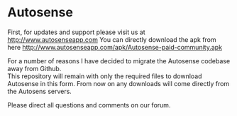 Autosense
=========

First, for updates and support please visit us at http://www.autosenseapp.com
You can directly download the apk from here http://www.autosenseapp.com/apk/Autosense-paid-community.apk

For a number of reasons I have decided to migrate the Autosense codebase away from Github.  
This repository will remain with only the required files to download Autosense in this form.  From now on any downloads will come directly from the Autosens servers.

Please direct all questions and comments on our forum.
